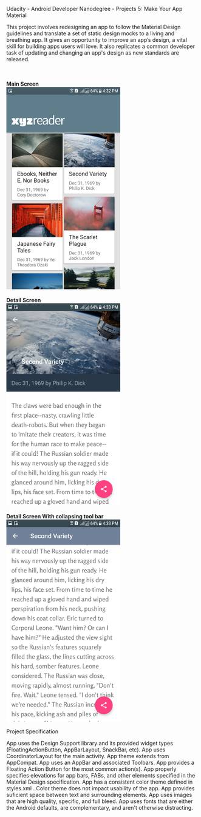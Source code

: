 Udacity - Android Developer Nanodegree - Projects 5: Make Your App Material

This project involves redesigning an app to follow the Material Design guidelines and translate a set of static design mocks to a living and breathing app. It gives an opportunity to improve an app’s design, a vital skill for building apps users will love. It also replicates a common developer task of updating and changing an app's design as new standards are released.

<br /><br />
**Main Screen**<br />
![alt tag](https://github.com/manvigupta1987/xyzReader/blob/master/ScreenShots/Screenshot_20170620-163259.png)
<br /><br />
**Detail Screen**<br />
![alt tag](https://github.com/manvigupta1987/xyzReader/blob/master/ScreenShots/Screenshot_20170620-163318.png)
<br /><br />
**Detail Screen With collapsing tool bar**<br />
![alt tag](https://github.com/manvigupta1987/xyzReader/blob/master/ScreenShots/Screenshot_20170620-163327.png)


Project Specification

App uses the Design Support library and its provided widget types (FloatingActionButton, AppBarLayout, SnackBar, etc).
App uses CoordinatorLayout for the main activity.
App theme extends from AppCompat.
App uses an AppBar and associated Toolbars.
App provides a Floating Action Button for the most common action(s).
App properly specifies elevations for app bars, FABs, and other elements specified in the Material Design specification.
App has a consistent color theme defined in styles.xml . Color theme does not impact usability of the app.
App provides suficient space between text and surrounding elements.
App uses images that are high quality, specific, and full bleed.
App uses fonts that are either the Android defaults, are complementary, and aren't otherwise distracting.
